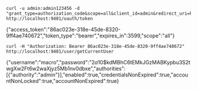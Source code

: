 ```shell
curl -u admin:admin123456 -d "grant_type=authorization_code&scope=all&client_id=admin&redirect_uri=http://www.baidu.com&code=o4X1Yp" http://localhost:9401/oauth/token
```

{"access_token":"86ac023e-318e-45de-8320-9ff4ae740672","token_type":"bearer","expires_in":3599,"scope":"all"}

```shell
curl -H "Authorization: Bearer 86ac023e-318e-45de-8320-9ff4ae740672" http://localhost:9401/user/getCurrentUser
```

{"username":"macro","password":"$2a$10$kdMBhC6tEMkJGzMABKypbu3S2twgXw2Ft6w2waXjyz5Mb1nv0dbxe","authorities":[{"authority":"admin"}],"enabled":true,"credentialsNonExpired":true,"accountNonLocked":true,"accountNonExpired":true}
